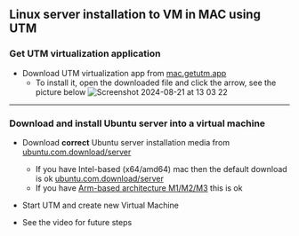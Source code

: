 ## Linux server installation to VM in MAC using UTM
### Get UTM virtualization application
* Download UTM virtualization app from [mac.getutm.app](https://mac.getutm.app)  
  * To install it, open the downloaded file and click the arrow, see the picture below
   ![Screenshot 2024-08-21 at 13 03 22](https://github.com/user-attachments/assets/d56dd3c9-aede-4d2c-8703-b9bef362c775)
---   

### Download and install Ubuntu server into a virtual machine  
* Download **correct** Ubuntu server installation media from [ubuntu.com.download/server](https://ubuntu.com/download/server)
  * If you have Intel-based (x64/amd64) mac then the default download is ok [ubuntu.com.download/server](https://ubuntu.com/download/server)
  * If you have [Arm-based architecture M1/M2/M3](https://ubuntu.com/download/server/arm) this is ok

* Start UTM and create new Virtual Machine
 * See the video for future steps
   
